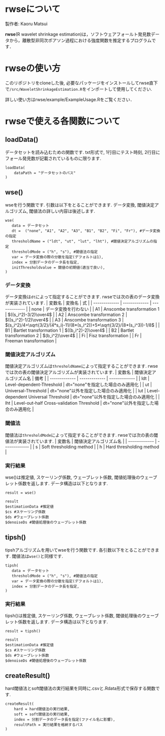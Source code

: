 # rwseについて

製作者: Kaoru Matsui

**rwse**(R wavelet shrinkage estimation)は，ソフトウェアフォールト発見数データから，離散型非同次ポアソン過程における強度関数を推定するプログラムです．

# rwseの使い方
このリポジトリをcloneした後, 必要なパッケージをインストールしてrwse直下で`/src/WaveletShrinkageEstimation.R`をインポートして使用してください.

詳しい使い方はrwse/example/ExampleUsage.Rをご覧ください．

# rwseで使える各関数について
## loadData()
データセットを読み込むための関数です. txt形式で, 1行目にテスト時刻, 2行目にフォール発見数が記載されているものに限ります.
```
loadData(
    dataPath = "データセットのパス"
)
```
## wse()
wseを行う関数です. 引数は以下をとることができます. データ変換, 閾値決定アルゴリズム, 閾値法の詳しい内容は後述します.
```
wse(
   data = データセット
   dt =  ("none", "A1", "A2", "A3", "B1", "B2", "Fi", "Fr"), #データ変換の指定
   thresholdName = ("ldt", "ut", "lut", "lht"), #閾値決定アルゴリズムの指定
   thresholdMode = ("h", "s"), #閾値法の指定
   var = データ変換の際の分散を指定(デフォルトは1),
   index = 分割データのデータ長を指定,
   initThresholdvalue = 閾値の初期値(適当で良い),
)
```
### データ変換
データ変換は`dt`によって指定することができます. rwseでは次の表のデータ変換が実装されています.
| 変数名 | 変換名 | 式 |
| ------------- | ------------- | ------------- |
| none  | データ変換を行わない  |
| A1  | Anscombe transformation 1  | $`((s_i^2)-3/2)\over4`$  |
| A2  | Anscombe transformation 2  | $`((s_i^2)-1/2)\over4`$  |
| A3  | Anscombe transformation 3  | $`(s_i^2)/4+\sqrt{3/2}/(4*s_i)-11/(8*(s_i^2))+5*\sqrt{3/2}/(8*(s_i^3))-1/8`$  |
| B1  | Bartlet transformation 1  | $`((b_i^2)-2)\over4`$  |
| B2  | Bartlet transformation 2  | $`(b_i^2)\over4`$  |
| Fi  | Fisz transformation  |
| Fr  | Freeman transformation |

### 閾値決定アルゴリズム
閾値決定アルゴリズムは`thresholdName`によって指定することができます. rwseでは次の表の閾値決定アルゴリズムが実装されています.
| 変数名 | 閾値決定アルゴリズム名 | 備考 |
| ------------- | ------------- | ------------- |
| ldt | Level-dependent-Threshold | dt="none"を指定した場合のみ適用化 |
| ut | Universal-Threshold | dt="none"以外を指定した場合のみ適用化 |
| lut | Level-dependent Universal Threshold | dt="none"以外を指定した場合のみ適用化 |
| lht | Level-out-half Cross-validation Threshold | dt="none"以外を指定した場合のみ適用化 |

### 閾値法
閾値法は`thresholdMode`によって指定することができます. rwseでは次の表の閾値法が実装されています.
| 変数名 | 閾値決定アルゴリズム名 |
| ------------- | ------------- |
| s | Soft thresholding method |
| h | Hard thresholding method |

### 実行結果
wse()は推定値, スケーリング係数, ウェーブレット係数, 閾値処理後のウェーブレット係数を返します. データ構造は以下となります.
```
result = wse()

result
$estimationData #推定値
$cs #スケーリング係数
$ds #ウェーブレット係数
$denoiseDs #閾値処理後のウェーブレット係数
```

## tipsh()
tipshアルゴリズムを用いてwseを行う関数です. 各引数以下をとることができます. 閾値法は`wse()`と同様です.
```
tipsh(
   data = データセット
   thresholdMode = ("h", "s"), #閾値法の指定
   var = データ変換の際の分散を指定(デフォルトは1),
   index = 分割データのデータ長を指定,
)
```
### 実行結果
tipsh()は推定値, スケーリング係数, ウェーブレット係数, 閾値処理後のウェーブレット係数を返します. データ構造は以下となります.
```
result = tipsh()

result
$estimationData #推定値
$cs #スケーリング係数
$ds #ウェーブレット係数
$denoiseDs #閾値処理後のウェーブレット係数
```

## createResult()
hard閾値法とsoft閾値法の実行結果を同時に.csvと.Rdata形式で保存する関数です.
```
createResult(
    hard = hard閾値法の実行結果,
    soft = soft閾値法の実行結果,
    index = 分割データのデータ長を指定(ファイル名に影響),
    resultPath = 実行結果を格納するパス
)
```

